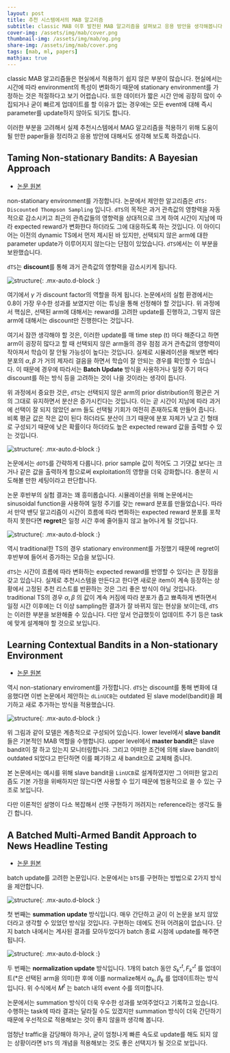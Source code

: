```yaml
---
layout: post
title: 추천 시스템에서의 MAB 알고리즘
subtitle: classic MAB 이후 발전된 MAB 알고리즘을 살펴보고 응용 방안을 생각해봅니다.
cover-img: /assets/img/mab/cover.png
thumbnail-img: /assets/img/mab/og.png
share-img: /assets/img/mab/cover.png
tags: [mab, ml, papers]
mathjax: true
---
```


classic MAB 알고리즘들은 현실에서 적용하기 쉽지 않은 부분이 많습니다. 현실에서는 시간에 따라 environment의 특성이 변화하기 때문에 stationary environment를 가정하는 것은 적절하다고 보기 어렵습니다. 또한 데이터가 짧은 시간 안에 굉장히 많이 수집되거나 굳이 빠르게 업데이트를 할 이유가 없는 경우에는 모든 event에 대해 즉시 parameter를 update하지 않아도 되기도 합니다.  

이러한 부분을 고려해서 실제 추천시스템에서 MAG 알고리즘을 적용하기 위해 도움이 될 만한 paper들을 정리하고 응용 방안에 대해서도 생각해 보도록 하겠습니다.  

## Taming Non-stationary Bandits: A Bayesian Approach  
- [논문 원본](https://arxiv.org/abs/1707.09727)  

non-stationary environment를 가정합니다. 논문에서 제안한 알고리즘은 `dTS: Discounted Thompson Sampling` 입니다. `dTS`의 목적은 과거 관측값의 영향력을 자동적으로 감소시키고 최근의 관측값들의 영향력을 상대적으로 크게 하여 시간이 지남에 따라 expected reward가 변화한다 하더라도 그에 대응하도록 하는 것입니다. 이 아이디어는 이전의 dynamic TS에서 먼저 제시된 바 있지만, 선택되지 않은 arm에 대한 parameter update가 이루어지지 않는다는 단점이 있었습니다. `dTS`에서는 이 부분을 보완했습니다.  

`dTS`는 **discount**를 통해 과거 관측값의 영향력을 감소시키게 됩니다.

![structure](/assets/img/mab/dts1.PNG){: .mx-auto.d-block :}

여기에서 $\gamma$ 가 discount factor의 역할을 하게 됩니다. 논문에서의 실험 환경에서는 0.8이 가장 우수한 성과를 보였지만 이는 튜닝을 통해 선정해야 할 것입니다. 위 과정에서 핵심은, 선택된 arm에 대해서는 reward를 고려한 update를 진행하고, 그렇지 않은 arm에 대해서는 discount만 진행한다는 것입니다.  

여기서 잠깐 생각해야 할 것은, 이러한 update를 매 time step (t) 마다 해준다고 하면 arm이 굉장히 많다고 할 때 선택되지 않은 arm들의 경우 점점 과거 관측값의 영향력이 작아져서 학습이 잘 안될 가능성이 높다는 것입니다. 실제로 시뮬레이션을 해보면 베타 분포의 $\alpha, \beta$ 가 거의 제자리 걸음을 하면서 학습이 잘 안되는 경우를 확인할 수 있습니다. 이 때문에 경우에 따라서는 **Batch Update** 방식을 사용하거나 일정 주기 마다 discount를 하는 방식 등을 고려하는 것이 나을 것이라는 생각이 듭니다.  

위 과정에서 중요한 것은, `dTS`는 선택되지 않은 arm의 prior distribution의 평균은 거의 그대로 유지하면서 분산은 증가시킨다는 것입니다. 이는 곧 시간이 지남에 따라 과거에 선택이 잘 되지 않았던 arm 들도 선택될 기회가 여전히 존재하도록 만들어 줍니다. 비록 평균 값은 작은 값이 된다 하더라도 분산이 크기 때문에 분포 자체가 낮고 긴 형태로 구성되기 때문에 낮은 확률이다 하더라도 높은 expected reward 값을 출력할 수 있는 것입니다.  

![structure](/assets/img/mab/dts2.PNG){: .mx-auto.d-block :}

논문에서는 `dOTS`를 간략하게 다룹니다. prior sample 값이 적어도 그 기댓값 보다는 크거나 같은 값을 출력하게 함으로써 exploitation의 영향을 더욱 강화합니다. 충분히 시도해볼 만한 세팅이라고 판단합니다.  

논문 후반부의 실험 결과는 꽤 흥미롭습니다. 시뮬레이션을 위해 논문에서는 sinusoidal function을 사용하여 일정 주기를 갖는 reward 분포를 만들었습니다. 따라서 만약 밴딧 알고리즘이 시간이 흐름에 따라 변화하는 expected reward 분포를 포착하지 못한다면 **regret**은 일정 시간 후에 줄어들지 않고 늘어나게 될 것입니다.  

![structure](/assets/img/mab/dts3.PNG){: .mx-auto.d-block :}

역시 traditional한 TS의 경우 stationary environment를 가정했기 때문에 regret이 후반부에 들어서 증가하는 모습을 보입니다.  

`dTS`는 시간이 흐름에 따라 변화하는 expected reward를 반영할 수 있다는 큰 장점을 갖고 있습니다. 실제로 추천시스템을 만든다고 한다면 새로운 item이 계속 등장하는 상황에서 고정된 추천 리스트를 반환하는 것은 그리 좋은 방식이 아닐 것입니다. traditional TS의 경우 $\alpha, \beta$ 의 값이 계속 커짐에 따라 분포가 좁고 뾰족하게 변하면서 일정 시간 이후에는 더 이상 sampling한 결과가 잘 바뀌지 않는 현상을 보이는데, `dTS`는 이러한 부분을 보완해줄 수 있습니다. 다만 앞서 언급했듯이 업데이트 주기 등은 task에 맞게 설계해야 할 것으로 보입니다.  


## Learning Contextual Bandits in a Non-stationary Environment  
- [논문 원본](https://dl.acm.org/doi/10.1145/3209978.3210051)  

역시 non-stationary enviroment를 가정합니다. `dTS`는 discount를 통해 변화에 대응했다면 이번 논문에서 제안하는 `dLinUCB`는 outdated 된 slave model(bandit)을 폐기하고 새로 추가하는 방식을 적용했습니다.  

![structure](/assets/img/mab/dlinucb.PNG){: .mx-auto.d-block :}

위 그림과 같이 모델은 계층적으로 구성되어 있습니다. lower level에서 **slave bandit** 들은 기본적인 MAB 역할을 수행합니다. upper level에서 **master bandit**은 slave bandit이 잘 하고 있는지 모니터링합니다. 그리고 어떠한 조건에 의해 slave bandit이 outdated 되었다고 판단하면 이를 폐기하고 새 bandit으로 교체해 줍니다.  

본 논문에서는 예시를 위해 slave bandit을 `LinUCB`로 설계하였지만 그 어떠한 알고리즘도 기본 가정을 위배하지만 않는다면 사용할 수 있기 때문에 범용적으로 쓸 수 있는 구조로 보입니다.  

다만 이론적인 설명이 다소 복잡해서 선뜻 구현하기 꺼려지는 reference라는 생각도 들긴 합니다.  


## A Batched Multi-Armed Bandit Approach to News Headline Testing  
- [논문 원본](https://research.yahoo.com/publications/8988/batched-multi-armed-bandit-approach-news-headline-testing)  


batch update를 고려한 논문입니다. 논문에서는 `bTS`를 구현하는 방법으로 2가지 방식을 제안합니다.  

![structure](/assets/img/mab/bts1.PNG){: .mx-auto.d-block :}

첫 번째는 **summation update** 방식입니다. 매우 간단하고 굳이 이 논문을 보지 않았더라고 생각할 수 있었던 방식일 것입니다. 구현하는 데에도 전혀 어려움이 없습니다. 단지 batch 내에서는 계사된 결과를 모아두었다가 batch 종료 시점에 update를 해주면 됩니다.  

![structure](/assets/img/mab/bts2.PNG){: .mx-auto.d-block :}

두 번째는 **normalization update** 방식입니다. 1개의 batch 동안 $S_{k^*}^t, F_{k^*}^t$ 를 업데이트(*은 선택된 arm을 의미)한 후에 이를 normalize해서 $\alpha_k, \beta_k$ 를 업데이트하는 방식입니다. 위 수식에서 $M^t$ 는 batch 내의 event 수를 의미합니다.  

논문에서는 summation 방식이 더욱 우수한 성과를 보여주었다고 기록하고 있습니다. 수행하는 task에 따라 결과는 달라질 수도 있겠지만 summation 방식이 더욱 간단하기 때문에 우선적으로 적용해보는 것이 좋지 않을까 생각해 봅니다.  

엄청난 traffic을 감당해야 하거나, 굳이 엄청나게 빠른 속도로 update를 해도 되지 않는 상황이라면 `bTS` 의 개념을 적용해보는 것도 좋은 선택지가 될 것으로 보입니다. 


